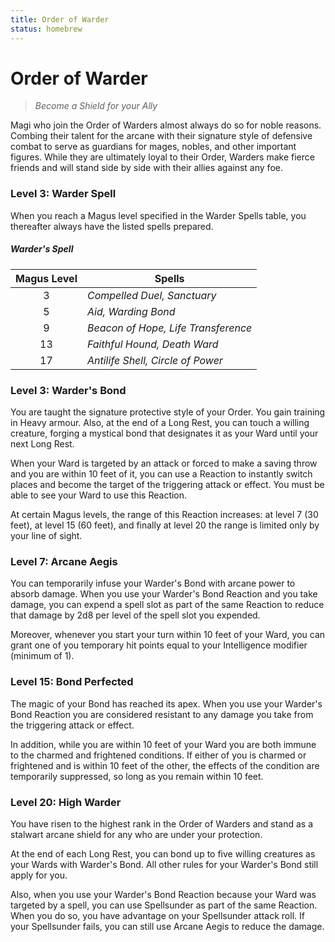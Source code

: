 ```yaml
---
title: Order of Warder
status: homebrew
---
```


# Order of Warder

> *Become a Shield for your Ally*

Magi who join the Order of Warders almost always do so for noble reasons. Combing their talent for the arcane with their signature style of defensive combat to serve as guardians for mages, nobles, and other important figures. While they are ultimately loyal to their Order, Warders make fierce friends and will stand side by side with their allies against any foe.

### Level 3: Warder Spell

When you reach a Magus level specified in the Warder Spells table, you thereafter always have the listed spells prepared.

##### Warder's Spell

| Magus Level | Spells |
|:-:|---|
| 3 | *Compelled Duel, Sanctuary* |
| 5 | *Aid, Warding Bond* |
| 9 | *Beacon of Hope, Life Transference* |
| 13 | *Faithful Hound, Death Ward* |
| 17 | *Antilife Shell, Circle of Power* |

### Level 3: Warder's Bond

You are taught the signature protective style of your Order. You gain training in Heavy armour. Also, at the end of a Long Rest, you can touch a willing creature, forging a mystical bond that designates it as your Ward until your next Long Rest.

When your Ward is targeted by an attack or forced to make a saving throw and you are within 10 feet of it, you can use a Reaction to instantly switch places and become the target of the triggering attack or effect. You must be able to see your Ward to use this Reaction.

At certain Magus levels, the range of this Reaction increases: at level 7 (30 feet), at level 15 (60 feet), and finally at level 20 the range is limited only by your line of sight.

### Level 7: Arcane Aegis

You can temporarily infuse your Warder's Bond with arcane power to absorb damage. When you use your Warder's Bond Reaction and you take damage, you can expend a spell slot as part of the same Reaction to reduce that damage by 2d8 per level of the spell slot you expended.

Moreover, whenever you start your turn within 10 feet of your Ward, you can grant one of you temporary hit points equal to your Intelligence modifier (minimum of 1).

### Level 15: Bond Perfected

The magic of your Bond has reached its apex. When you use your Warder's Bond Reaction you are considered resistant to any damage you take from the triggering attack or effect.

In addition, while you are within 10 feet of your Ward you are both immune to the charmed and frightened conditions. If either of you is charmed or frightened and is within 10 feet of the other, the effects of the condition are temporarily suppressed, so long as you remain within 10 feet.

### Level 20: High Warder

You have risen to the highest rank in the Order of Warders and stand as a stalwart arcane shield for any who are under your protection. 

At the end of each Long Rest, you can bond up to five willing creatures as your Wards with Warder's Bond. All other rules for your Warder's Bond still apply for you.

Also, when you use your Warder's Bond Reaction because your Ward was targeted by a spell, you can use Spellsunder as part of the same Reaction. When you do so, you have advantage on your Spellsunder attack roll. If your Spellsunder fails, you can still use Arcane Aegis to reduce the damage.